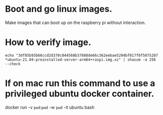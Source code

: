 # Boot and go linux images.
Make images that can boot up on the raspberry pi without interaction.

# How to verify image.
`echo "3df85b93b66ccd2d370c844568b37888de66c362eebae5204bf017f6f5875207 *ubuntu-21.04-preinstalled-server-arm64+raspi.img.xz" | shasum -a 256 --check`

# If on mac run this command to use a privileged ubuntu docker container.
docker run -v `pwd`:`pwd` -w `pwd` -it ubuntu bash

